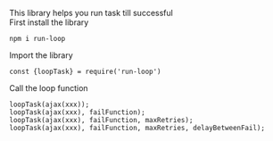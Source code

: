 This library helps you run task till successful\
First install the library
```
npm i run-loop
```
Import the library
```
const {loopTask} = require('run-loop')
```
Call the loop function
```
loopTask(ajax(xxx));
loopTask(ajax(xxx), failFunction);
loopTask(ajax(xxx), failFunction, maxRetries);
loopTask(ajax(xxx), failFunction, maxRetries, delayBetweenFail);
```
